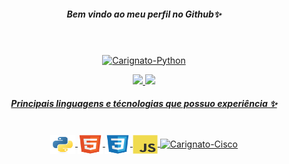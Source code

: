 
<h5 align="center">Bem vindo ao meu perfil no Github✨</h5>
 <div align="center"><br>
  
  <a href="https://www.instagram.com/carignatoo/"><img align="center" alt="Carignato-Python" height="30" width="100" src="https://img.shields.io/badge/LinkedIn-0077B5?style=for-thebadge&logo=linkedin&logoColor=white"></a>
  
 </div>
<div align="center">
  <a href="https://github.com/Carignato">
  <img height="150em" src="https://github-readme-stats.vercel.app/api?username=Carignato&show_icons=true&theme=dracula&include_all_commits=true&count_private=true"/>
  <img height="150em" src="https://github-readme-stats.vercel.app/api/top-langs/?username=Carignato&layout=compact&langs_count=7&theme=dracula"/>
</div>

  <h5 align="center">Principais linguagens e técnologias que possuo experiência ✨</h5>
  <div align="center"><br>
  <img align="center" alt="Carignato-Python" height="30" width="40" src="https://raw.githubusercontent.com/devicons/devicon/master/icons/python/python-original.svg">
  <img align="center" alt="Carignato-HTML" height="30" width="40" src="https://raw.githubusercontent.com/devicons/devicon/master/icons/html5/html5-original.svg">
  <img align="center" alt="Carignato-CSS" height="30" width="40" src="https://raw.githubusercontent.com/devicons/devicon/master/icons/css3/css3-original.svg">
  <img align="center" alt="Carignato-JavaScript" height="30" width="40" src="https://raw.githubusercontent.com/devicons/devicon/master/icons/javascript/javascript-original.svg">
  <img align="center" alt="Carignato-Cisco" height="30" width="40" src="https://cdn.worldvectorlogo.com/logos/cisco-2.svg">
  </div>
  
  </div>
  

